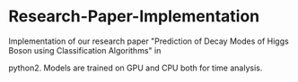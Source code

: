 # Research-Paper-Implementation

Implementation of our research paper "Prediction of Decay Modes of Higgs Boson using Classification Algorithms" in

python2. Models are trained on GPU and CPU both for time analysis.
